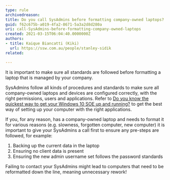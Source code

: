 ```yaml
---
type: rule
archivedreason:
title: Do you call SysAdmins before formatting company-owned laptops?
guid: f62c675b-a019-4fa2-8671-5a3a2d8d280a
uri: call-SysAdmins-before-formatting-company-owned-laptops
created: 2021-03-15T06:04:40.0000000Z
authors:
- title: Kaique Biancatti (Kiki)
  url: https://ssw.com.au/people/stanley-sidik
related:

---
```


It is important to make sure all standards are followed before formatting a laptop that is managed by your company.
 
SysAdmins follow all kinds of procedures and standards to make sure all company-owned laptops and devices are configured correctly, with the right permissions, users and applications. Refer to [Do you know the quickest way to get your Windows 10 SOE up and running?](https://rules.ssw.com.au/do-you-know-the-quickest-way-to-get-your-windows-10-soe-up-and-running) to get the best way of setting up your computer with the right applications.

<!--endintro-->

If you, for any reason, has a company-owned laptop and needs to format it for various reasons (e.g. slowness, forgotten computer, new computer) it is important to give your SysAdmins a call first to ensure any pre-steps are followed, for example:
1.	Backing up the current data in the laptop
2.	Ensuring no client data is present
3.	Ensuring the new admin username set follows the password standards
 
Failing to contact your SysAdmins might lead to computers that need to be reformatted down the line, meaning unnecessary rework!
